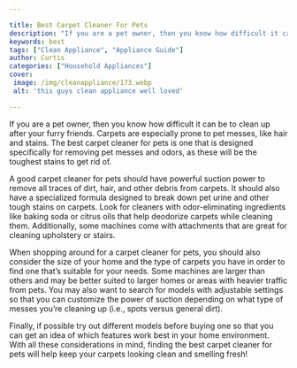 ```yaml
---

title: Best Carpet Cleaner For Pets
description: "If you are a pet owner, then you know how difficult it can be to clean up after your furry friends. Carpets are especially prone t...scroll on and keep learning"
keywords: best
tags: ["Clean Appliance", "Appliance Guide"]
author: Curtis
categories: ["Household Appliances"]
cover: 
 image: /img/cleanappliance/173.webp
 alt: 'this guys clean appliance well loved'

---
```


If you are a pet owner, then you know how difficult it can be to clean up after your furry friends. Carpets are especially prone to pet messes, like hair and stains. The best carpet cleaner for pets is one that is designed specifically for removing pet messes and odors, as these will be the toughest stains to get rid of.

A good carpet cleaner for pets should have powerful suction power to remove all traces of dirt, hair, and other debris from carpets. It should also have a specialized formula designed to break down pet urine and other tough stains on carpets. Look for cleaners with odor-eliminating ingredients like baking soda or citrus oils that help deodorize carpets while cleaning them. Additionally, some machines come with attachments that are great for cleaning upholstery or stairs.

When shopping around for a carpet cleaner for pets, you should also consider the size of your home and the type of carpets you have in order to find one that’s suitable for your needs. Some machines are larger than others and may be better suited to larger homes or areas with heavier traffic from pets. You may also want to search for models with adjustable settings so that you can customize the power of suction depending on what type of messes you’re cleaning up (i.e., spots versus general dirt).

Finally, if possible try out different models before buying one so that you can get an idea of which features work best in your home environment. With all these considerations in mind, finding the best carpet cleaner for pets will help keep your carpets looking clean and smelling fresh!
